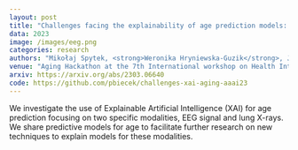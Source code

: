 ```yaml
---
layout: post
title: "Challenges facing the explainability of age prediction models: case study for two modalities"
data: 2023
image: /images/eeg.png
categories: research
authors: "Mikołaj Spytek, <strong>Weronika Hryniewska-Guzik</strong>, Jarosław Zygierewicz, Jacek Rogala, Przemysław Biecek"
venue: "Aging Hackathon at the 7th International workshop on Health Intelligence (W3PHIAI-23) at AAAI-23 Conference"
arxiv: https://arxiv.org/abs/2303.06640
code: https://github.com/pbiecek/challenges-xai-aging-aaai23
---
```

We investigate the use of Explainable Artificial Intelligence (XAI) for age prediction focusing on two specific modalities, EEG signal and lung X-rays. We share predictive models for age to facilitate further research on new techniques to explain models for these modalities.
